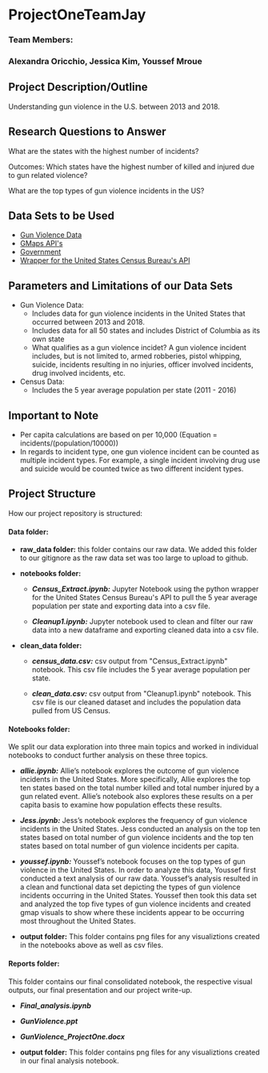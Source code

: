 # ProjectOneTeamJay
### Team Members:
### Alexandra Oricchio, Jessica Kim, Youssef Mroue

## Project Description/Outline
Understanding gun violence in the U.S. between 2013 and 2018.

## Research Questions to Answer
What are the states with the highest number of incidents? 

Outcomes: Which states have the highest number of killed and injured due to gun related violence?

What are the top types of gun violence incidents in the US?
  
## Data Sets to be Used
* [Gun Violence Data](https://www.kaggle.com/jameslko/gun-violence-data)
* [GMaps API's](https://developers.google.com/apis-explorer)
* [Government](https://www.census.gov/data.html)
* [Wrapper for the United States Census Bureau's API](https://github.com/datamade/census)

## Parameters and Limitations of our Data Sets
* Gun Violence Data:
  * Includes data for gun violence incidents in the United States that occurred between 2013 and 2018.
  * Includes data for all 50 states and includes District of Columbia as its own state
  * What qualifies as a gun violence incidet? A gun violence incident includes, but is not limited to, armed robberies, pistol whipping, suicide, incidents resulting in no injuries, officer involved incidents, drug involved incidents, etc. 
* Census Data:
  * Includes the 5 year average population per state (2011 - 2016)
  
 ## Important to Note
 * Per capita calculations are based on per 10,000 (Equation = incidents/(population/10000))
 * In regards to incident type, one gun violence incident can be counted as multiple incident types. For example, a single incident involving drug use and suicide would be counted twice as two different incident types.
 
 ## Project Structure
How our project repository is structured:

#### __Data folder:__

* __raw_data folder:__ this folder contains our raw data. We added this folder to our gitignore as the raw data set was too large to upload to github. 
  
* __notebooks folder:__
  
  * ___Census_Extract.ipynb:___ Jupyter Notebook using the python wrapper for the United States Census Bureau's API to pull the 5 year average population per state and exporting data into a csv file. 
    
  * ___Cleanup1.ipynb:___ Jupyter notebook used to clean and filter our raw data into a new dataframe and exporting cleaned data into a csv file. 
    
* __clean_data folder:__
   
   * ___census_data.csv:___ csv output from "Census_Extract.ipynb" notebook. This csv file includes the 5 year average population per state.
      
   * ___clean_data.csv:___ csv output from "Cleanup1.ipynb" notebook. This csv file is our cleaned dataset and includes the population data pulled from US Census. 
      
#### __Notebooks folder:__ 
We split our data exploration into three main topics and worked in individual notebooks to conduct further analysis on these three topics. 

 * ___allie.ipynb:___ Allie’s notebook explores the outcome of gun violence incidents in the United States. More specifically, Allie explores the top ten states based on the total number killed and total number injured by a gun related event. Allie’s notebook also explores these results on a per capita basis to examine how population effects these results. 
     
 * ___Jess.ipynb:___ Jess’s notebook explores the frequency of gun violence incidents in the United States. Jess conducted an analysis on the top ten states based on total number of gun violence incidents and the top ten states based on total number of gun violence incidents per capita. 
     
 * ___youssef.ipynb:___ Youssef’s notebook focuses on the top types of gun violence in the United States. In order to analyze this data, Youssef first conducted a text analysis of our raw data. Youssef’s analysis resulted in a clean and functional data set depicting the types of gun violence incidents occurring in the United States. Youssef then took this data set and analyzed the top five types of gun violence incidents and created gmap visuals to show where these incidents appear to be occurring most throughout the United States. 
     
 * __output folder:__ This folder contains png files for any visualiztions created in the notebooks above as well as csv files. 
  
 #### __Reports folder:__ 
 This folder contains our final consolidated notebook, the respective visual outputs, our final presentation and our project write-up. 
 
* ___Final_analysis.ipynb___
    
* ___GunViolence.ppt___
    
* ___GunViolence_ProjectOne.docx___
  
* __output folder:__ This folder contains png files for any visualiztions created in our final analysis notebook. 
